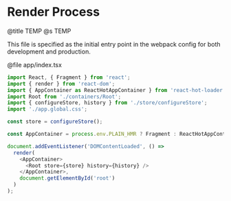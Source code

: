 # Render Process
@title TEMP
@s TEMP

This file is specified as the initial entry point in the webpack config for both development and production.

@file app/index.tsx
```js
import React, { Fragment } from 'react';
import { render } from 'react-dom';
import { AppContainer as ReactHotAppContainer } from 'react-hot-loader';
import Root from './containers/Root';
import { configureStore, history } from './store/configureStore';
import './app.global.css';

const store = configureStore();

const AppContainer = process.env.PLAIN_HMR ? Fragment : ReactHotAppContainer;

document.addEventListener('DOMContentLoaded', () =>
  render(
    <AppContainer>
      <Root store={store} history={history} />
    </AppContainer>,
    document.getElementById('root')
  )
);
```
